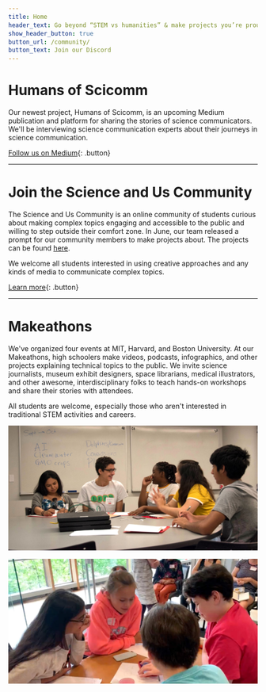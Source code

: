 ```yaml
---
title: Home
header_text: Go beyond “STEM vs humanities” & make projects you’re proud of
show_header_button: true
button_url: /community/
button_text: Join our Discord
---
```


# Humans of Scicomm

Our newest project, Humans of Scicomm, is an upcoming Medium publication and platform for sharing the stories of science communicators. We'll be interviewing science communication experts about their journeys in science communication.

[Follow us on Medium](https://medium.com/science-and-us){: .button}

---

# Join the Science and Us Community

The Science and Us Community is an online community of students curious about making complex topics engaging and accessible to the public and willing to step outside their comfort zone. In June, our team released a prompt for our community members to make projects about. The projects can be found [here](/community/#project-gallery).

We welcome all students interested in using creative approaches and any kinds of media to communicate complex topics.

[Learn more](/community/){: .button}

---

# Makeathons

We've organized four events at MIT, Harvard, and Boston University. At our Makeathons, high schoolers make videos, podcasts, infographics, and other projects explaining technical topics to the public. We invite science journalists, museum exhibit designers, space librarians, medical illustrators, and other awesome, interdisciplinary folks to teach hands-on workshops and share their stories with attendees.

All students are welcome, especially those who aren't interested in traditional STEM activities and careers.

<div class="grid two-columns" markdown="1">

![](/assets/1.jpg)

![](/assets/2.jpg)

</div>
